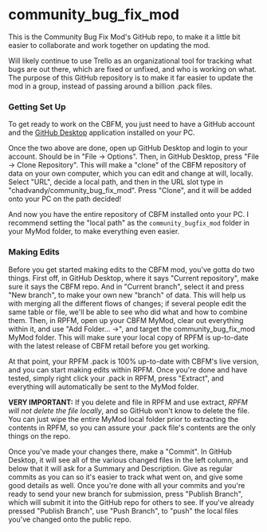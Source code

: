 # community_bug_fix_mod

This is the Community Bug Fix Mod's GitHub repo, to make it a little bit easier to collaborate and work together on updating the mod.

Will likely continue to use Trello as an organizational tool for tracking what bugs are out there, which are fixed or unfixed, and who is working on what. The purpose of this GitHub repository is to make it far easier to update the mod in a group, instead of passing around a billion .pack files.

### Getting Set Up

To get ready to work on the CBFM, you just need to have a GitHub account and the [GitHub Desktop](https://desktop.github.com/) application installed on your PC.

Once the two above are done, open up GitHub Desktop and login to your account. Should be in "File -> Options". Then, in GitHub Desktop, press "File -> Clone Repository". This will make a "clone" of the CBFM repository of data on your own computer, which you can edit and change at will, locally.
Select "URL", decide a local path, and then in the URL slot type in "chadvandy/community_bug_fix_mod". Press "Clone", and it will be added onto your PC on the path decided!

And now you have the entire repository of CBFM installed onto your PC. I recommend setting the "local path" as the `community_bugfix_mod` folder in your MyMod folder, to make everything even easier.

### Making Edits

Before you get started making edits to the CBFM mod, you've gotta do two things. First off, in GitHub Desktop, where it says "Current repository", make sure it says the CBFM repo. And in "Current branch", select it and press "New branch", to make your own new "branch" of data. This will help us with merging all the different flows of changes; if several people edit the same table or file, we'll be able to see who did what and how to combine them.
Then, in RPFM, open up your CBFM MyMod, clear out everything within it, and use "Add Folder... ->", and target the community_bug_fix_mod MyMod folder. This will make sure your local copy of RPFM is up-to-date with the latest release of CBFM retail before you get working.

At that point, your RPFM .pack is 100% up-to-date with CBFM's live version, and you can start making edits within RPFM. 
Once you're done and have tested, simply right click your .pack in RPFM, press "Extract", and everything will automatically be sent to the MyMod folder.

**VERY IMPORTANT:** If you delete and file in RPFM and use extract, *RPFM will not delete the file locally*, and so GitHub won't know to delete the file. You can just wipe the entire MyMod local folder prior to extracting the contents in RPFM, so you can assure your .pack file's contents are the only things on the repo.

Once you've made your changes there, make a "Commit". In GitHub Desktop, it will see all of the various changed files in the left column, and below that it will ask for a Summary and Description. Give as regular commits as you can so it's easier to track what went on, and give some good details as well.
Once you're done with all your commits and you're ready to send your new branch for submission, press "Publish Branch", which will submit it into the GitHub repo for others to see. If you've already pressed "Publish Branch", use "Push Branch", to "push" the local files you've changed onto the public repo.

